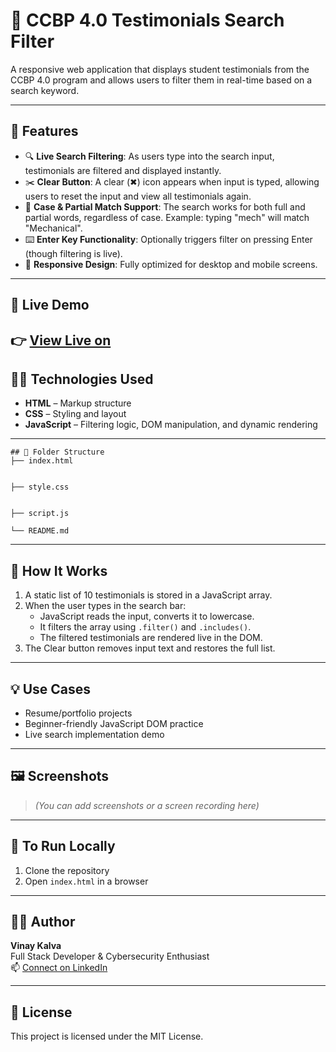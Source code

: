 # 📝 CCBP 4.0 Testimonials Search Filter

A responsive web application that displays student testimonials from the CCBP 4.0 program and allows users to filter them in real-time based on a search keyword.

---

## 🚀 Features

- 🔍 **Live Search Filtering**: As users type into the search input, testimonials are filtered and displayed instantly.
- ✂️ **Clear Button**: A clear (✖) icon appears when input is typed, allowing users to reset the input and view all testimonials again.
- 🧠 **Case & Partial Match Support**: The search works for both full and partial words, regardless of case. Example: typing "mech" will match "Mechanical".
- ⌨️ **Enter Key Functionality**: Optionally triggers filter on pressing Enter (though filtering is live).
- 📱 **Responsive Design**: Fully optimized for desktop and mobile screens.

---
## 🔗 Live Demo

👉 [**View Live on**](https://testinomail572.ccbp.tech/)
---
## 🧑‍💻 Technologies Used

- **HTML** – Markup structure
- **CSS** – Styling and layout
- **JavaScript** – Filtering logic, DOM manipulation, and dynamic rendering

---


```
## 📂 Folder Structure
├── index.html


├── style.css


├── script.js

└── README.md

```

---

## 🧪 How It Works

1. A static list of 10 testimonials is stored in a JavaScript array.
2. When the user types in the search bar:
   - JavaScript reads the input, converts it to lowercase.
   - It filters the array using `.filter()` and `.includes()`.
   - The filtered testimonials are rendered live in the DOM.
3. The Clear button removes input text and restores the full list.

---

## 💡 Use Cases

- Resume/portfolio projects
- Beginner-friendly JavaScript DOM practice
- Live search implementation demo

---

## 🖼️ Screenshots

> *(You can add screenshots or a screen recording here)*

---

## 📌 To Run Locally

1. Clone the repository
2. Open `index.html` in a browser

---

## 🙋‍♂️ Author

**Vinay Kalva**  
Full Stack Developer & Cybersecurity Enthusiast  
📫 [Connect on LinkedIn](https://vinay382910.vercel.app/)

---

## 📃 License

This project is licensed under the MIT License.
